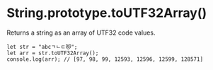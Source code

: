 # String.prototype.toUTF32Array()

Returns a string as an array of UTF32 code values.

```
let str = "abcㄱㄴㄷ😻";
let arr = str.toUTF32Array();
console.log(arr); // [97, 98, 99, 12593, 12596, 12599, 128571]
```
